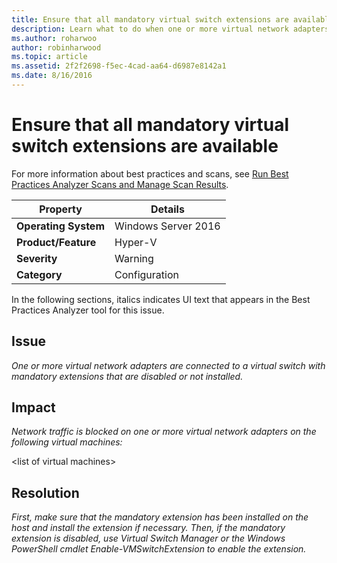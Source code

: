 ```yaml
---
title: Ensure that all mandatory virtual switch extensions are available
description: Learn what to do when one or more virtual network adapters are connected to a virtual switch with mandatory extensions that are disabled or not installed.
ms.author: roharwoo
author: robinharwood
ms.topic: article
ms.assetid: 2f2f2698-f5ec-4cad-aa64-d6987e8142a1
ms.date: 8/16/2016
---
```

# Ensure that all mandatory virtual switch extensions are available

For more information about best practices and scans, see [Run Best Practices Analyzer Scans and Manage Scan Results](/previous-versions/windows/it-pro/windows-server-2012-R2-and-2012/hh831400(v=ws.11)).

|Property|Details|
|-|-|
|**Operating System**|Windows Server 2016|
|**Product/Feature**|Hyper-V|
|**Severity**|Warning|
|**Category**|Configuration|

In the following sections, italics indicates UI text that appears in the Best Practices Analyzer tool for this issue.

## Issue
*One or more virtual network adapters are connected to a virtual switch with mandatory extensions that are disabled or not installed.*

## Impact
*Network traffic is blocked on one or more virtual network adapters on the following virtual machines:*

\<list of virtual machines>

## Resolution
*First, make sure that the mandatory extension has been installed on the host and install the extension if necessary. Then, if the mandatory extension is disabled, use Virtual Switch Manager or the Windows PowerShell cmdlet Enable-VMSwitchExtension to enable the extension.*
